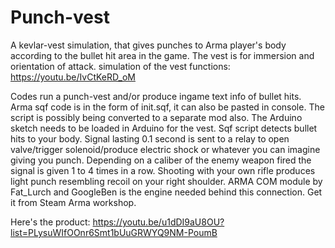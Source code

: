 # Punch-vest
A kevlar-vest simulation, that gives punches to Arma player's body according to the bullet hit area in the game. The vest is for immersion and orientation of attack.
simulation of the vest functions:  https://youtu.be/IvCtKeRD_oM

Codes run a punch-vest and/or produce ingame text info of bullet hits. Arma sqf code is in the form of init.sqf, it can also be pasted in console. The script is possibly being converted to a separate mod also. The Arduino sketch needs to be loaded in Arduino for the vest. Sqf script detects bullet hits to your body. Signal lasting 0.1 second is sent to a relay to open valve/trigger solenoid/produce electric shock or whatever you can imagine giving you punch. Depending on a caliber of the enemy weapon fired the signal is given 1 to 4 times in a row. Shooting with your own rifle produces light punch resembling recoil on your right shoulder. ARMA COM module by Fat_Lurch and GoogleBen is the engine needed behind this connection. Get it from Steam Arma workshop.

Here's the product: https://youtu.be/u1dDI9aU8OU?list=PLysuWIfOOnr6Smt1bUuGRWYQ9NM-PoumB

